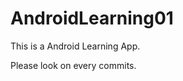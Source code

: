 AndroidLearning01
=================

This is a Android Learning App.

Please look on every commits.
